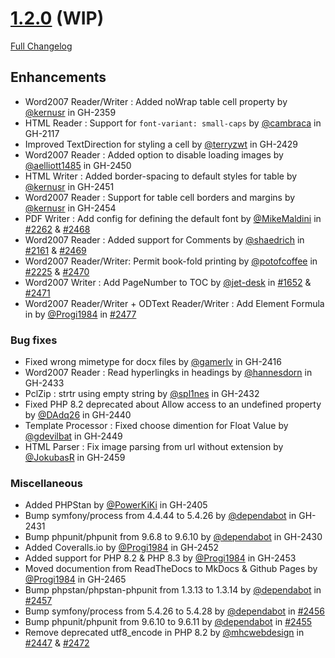 # [1.2.0](https://github.com/PHPOffice/PHPWord/tree/1.2.0) (WIP)

[Full Changelog](https://github.com/PHPOffice/PHPWord/compare/1.1.0...1.2.0)

## Enhancements

- Word2007 Reader/Writer : Added noWrap table cell property by [@kernusr](https://github.com/kernusr) in GH-2359
- HTML Reader : Support for `font-variant: small-caps` by [@cambraca](https://github.com/cambraca) in GH-2117
- Improved TextDirection for styling a cell by [@terryzwt](https://github.com/terryzwt) in GH-2429
- Word2007 Reader : Added option to disable loading images by [@aelliott1485](https://github.com/aelliott1485) in GH-2450
- HTML Writer : Added border-spacing to default styles for table by [@kernusr](https://github.com/kernusr) in GH-2451
- Word2007 Reader : Support for table cell borders and margins by [@kernusr](https://github.com/kernusr) in GH-2454
- PDF Writer : Add config for defining the default font by [@MikeMaldini](https://github.com/MikeMaldini) in [#2262](https://github.com/PHPOffice/PHPWord/pull/2262) & [#2468](https://github.com/PHPOffice/PHPWord/pull/2468)
- Word2007 Reader : Added support for Comments by [@shaedrich](https://github.com/shaedrich) in [#2161](https://github.com/PHPOffice/PHPWord/pull/2161) & [#2469](https://github.com/PHPOffice/PHPWord/pull/2469)
- Word2007 Reader/Writer: Permit book-fold printing by [@potofcoffee](https://github.com/potofcoffee) in [#2225](https://github.com/PHPOffice/PHPWord/pull/2225) & [#2470](https://github.com/PHPOffice/PHPWord/pull/2470)
- Word2007 Writer : Add PageNumber to TOC by [@jet-desk](https://github.com/jet-desk) in [#1652](https://github.com/PHPOffice/PHPWord/pull/1652) & [#2471](https://github.com/PHPOffice/PHPWord/pull/2471)
- Word2007 Reader/Writer + ODText Reader/Writer : Add Element Formula in  by [@Progi1984](https://github.com/Progi1984) in [#2477](https://github.com/PHPOffice/PHPWord/pull/2477)

### Bug fixes

- Fixed wrong mimetype for docx files by [@gamerlv](https://github.com/gamerlv) in GH-2416
- Word2007 Reader : Read hyperlingks in headings by [@hannesdorn](https://github.com/hannesdorn) in GH-2433
- PclZip : strtr using empty string by [@spl1nes](https://github.com/spl1nes) in GH-2432
- Fixed PHP 8.2 deprecated about Allow access to an undefined property by [@DAdq26](https://github.com/DAdq26) in GH-2440
- Template Processor : Fixed choose dimention for Float Value by [@gdevilbat](https://github.com/gdevilbat) in GH-2449
- HTML Parser : Fix image parsing from url without extension by [@JokubasR](https://github.com/JokubasR) in GH-2459

### Miscellaneous

- Added PHPStan by [@PowerKiKi](https://github.com/PowerKiKi) in GH-2405
- Bump symfony/process from 4.4.44 to 5.4.26 by [@dependabot](https://github.com/dependabot) in GH-2431
- Bump phpunit/phpunit from 9.6.8 to 9.6.10 by [@dependabot](https://github.com/dependabot) in GH-2430
- Added Coveralls.io by [@Progi1984](https://github.com/Progi1984) in GH-2452
- Added support for PHP 8.2 & PHP 8.3 by [@Progi1984](https://github.com/Progi1984) in GH-2453
- Moved documention from ReadTheDocs to MkDocs & Github Pages by [@Progi1984](https://github.com/Progi1984) in GH-2465
- Bump phpstan/phpstan-phpunit from 1.3.13 to 1.3.14 by [@dependabot](https://github.com/dependabot) in [#2457](https://github.com/PHPOffice/PHPWord/pull/2457)
- Bump symfony/process from 5.4.26 to 5.4.28 by [@dependabot](https://github.com/dependabot) in [#2456](https://github.com/PHPOffice/PHPWord/pull/2456)
- Bump phpunit/phpunit from 9.6.10 to 9.6.11 by [@dependabot](https://github.com/dependabot) in [#2455](https://github.com/PHPOffice/PHPWord/pull/2455)
- Remove deprecated utf8_encode in PHP 8.2 by [@mhcwebdesign](https://github.com/mhcwebdesign) in [#2447](https://github.com/PHPOffice/PHPWord/pull/2447) & [#2472](https://github.com/PHPOffice/PHPWord/pull/2472)